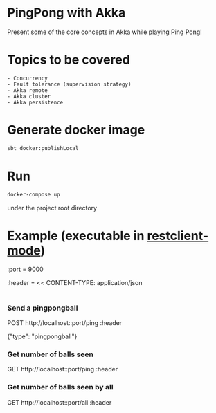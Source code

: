 PingPong with Akka
==================

Present some of the core concepts in Akka while playing Ping Pong!

# Topics to be covered
    - Concurrency
    - Fault tolerance (supervision strategy)
    - Akka remote
    - Akka cluster
    - Akka persistence

# Generate docker image

``` bash
sbt docker:publishLocal
```

# Run

``` bash
docker-compose up
```

under the project root directory


# Example (executable in [restclient-mode](https://github.com/pashky/restclient.el))

:port = 9000

:header = <<
CONTENT-TYPE: application/json
#

### Send a pingpongball
POST http://localhost::port/ping
:header

{"type": "pingpongball"}

### Get number of balls seen
GET http://localhost::port/ping
:header

### Get number of balls seen by all
GET http://localhost::port/all
:header